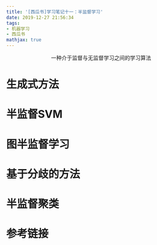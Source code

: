 ```yaml
---
title: '[西瓜书]学习笔记十一：半监督学习'
date: 2019-12-27 21:56:34
tags:
- 机器学习
- 西瓜书
mathjax: true
---
```


<center>一种介于监督与无监督学习之间的学习算法</center>
<!-- more -->

# 生成式方法

# 半监督SVM

# 图半监督学习

# 基于分歧的方法

# 半监督聚类

# 参考链接
